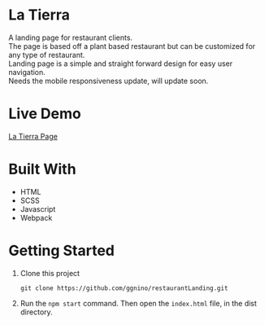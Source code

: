 # La Tierra

A landing page for restaurant clients.\
The page is based off a plant based restaurant but can be customized for any type of restaurant.\
Landing page is a simple and straight forward design for easy user navigation.\
Needs the mobile responsiveness update, will update soon.

# Live Demo

<a href="https://ggnino.github.io/restaurantLanding/" target="_blank" rel="no-referrer">La Tierra Page</a>

# Built With

<ul>
<li>HTML</li>
<li>SCSS</li>
<li>Javascript</li>
<li>Webpack</li>
</ul>

# Getting Started

<ol>
<li>Clone this project <p><code>git clone https://github.com/ggnino/restaurantLanding.git</code></p></li>
<li>Run the <code>npm start</code> command. Then open the <code>index.html</code> file, in the dist directory.</li>
</ol>

